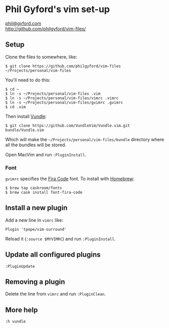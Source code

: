 # Phil Gyford's vim set-up

phil@gyford.com  
http://github.com/philgyford/vim-files/

## Setup

Clone the files to somewhere, like:

	$ git clone https://github.com/philgyford/vim-files ~/Projects/personal/vim-files

You'll need to do this:

    $ cd ~
    $ ln -s ~/Projects/personal/vim-files .vim
    $ ln -s ~/Projects/personal/vim-files/vimrc .vimrc
    $ ln -s ~/Projects/personal/vim-files/gvimrc .gvimrc
	$ cd .vim

Then install [Vundle](https://github.com/VundleVim/Vundle.vim):

	$ git clone https://github.com/VundleVim/Vundle.vim.git bundle/Vundle.vim

Which will make the `~/Projects/personal/vim-files/bundle` directory where all
the bundles will be stored.

Open MacVim and run `:PluginInstall`.


### Font

`gvimrc` specifies the [Fira Code](https://github.com/tonsky/FiraCode) font. To
install with [Homebrew](http://brew.sh/): 

	$ brew tap caskroom/fonts
	$ brew cask install font-fira-code


## Install a new plugin

Add a new line in `vimrc` like:

	Plugin 'tpope/vim-surround'

Reload it (`:source $MYVIMRC`) and run `:PluginInstall`.


## Update all configured plugins

`:PluginUpdate`


## Removing a plugin

Delete the line from `vimrc` and run `:PluginClean`.


## More help

`:h vundle`

